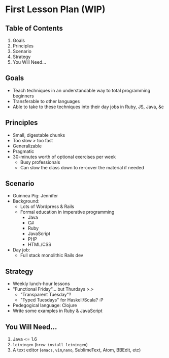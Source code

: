 # First Lesson Plan (WIP)

## Table of Contents
1. Goals
2. Principles
3. Scenario
4. Strategy
5. You Will Need...

## Goals
- Teach techniques in an understandable way to total programming beginners
- Transferable to other languages
- Able to take to these techniques into their day jobs in Ruby, JS, Java, &c

## Principles
- Small, digestable chunks
- Too slow > too fast
- Generalizable
- Pragmatic
- 30-minutes worth of optional exercises per week
  - Busy professionals
  - Can slow the class down to re-cover the material if needed

## Scenario
- Guinnea Pig: Jennifer
- Background:
  - Lots of Wordpress & Rails
  - Formal education in imperative programming
    - Java
    - C#
    - Ruby
    - JavaScript
    - PHP
    - HTML/CSS
- Day job:
  - Full stack monolithic Rails dev

## Strategy
- Weekly lunch-hour lessons
- "Functional Friday"... but Thurdays >.>
  - "Transparent Tuesday"?
  - "Typed Tuesdays" for Haskell/Scala? :P
- Pedegogical language: Clojure
- Write some examples in Ruby & JavaScript

## You Will Need...
1. Java <= 1.6
2. `leiningen` (`brew install leiningen`)
3. A text editor (`emacs`, `vim`,`nano`, SublimeText, Atom, BBEdit, etc)
